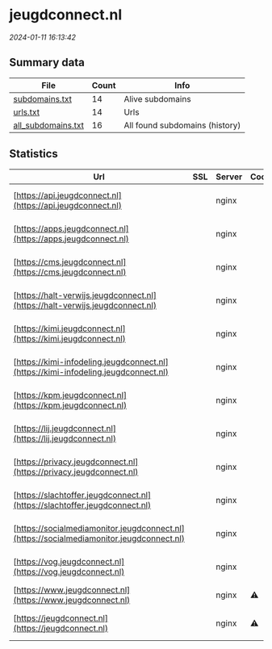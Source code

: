 # jeugdconnect.nl
*2024-01-11 16:13:42*
## Summary data
| File       | Count | Info |
|------------|-------|------|
|[subdomains.txt](/data/jeugdconnect.nl/subdomains.txt)|14|Alive subdomains|
|[urls.txt](/data/jeugdconnect.nl/urls.txt)|14|Urls|
|[all_subdomains.txt](/data/jeugdconnect.nl/all_subdomains.txt)|16|All found subdomains (history)|
## Statistics
| Url | SSL | Server | Cookie | HSTS | CSP | XFO | XXP | RP | Tech |Title |
|------------|-------|------|------|------|------|------|------|------|------|------|
|[https://api.jeugdconnect.nl](https://api.jeugdconnect.nl)| |nginx| | | | | | :white_check_mark: |Bootstrap HSTS Nginx|JustitieConnect|
|[https://apps.jeugdconnect.nl](https://apps.jeugdconnect.nl)| |nginx| | | | | | :white_check_mark: |Bootstrap HSTS Nginx|JustitieConnect|
|[https://cms.jeugdconnect.nl](https://cms.jeugdconnect.nl)| |nginx| | | | | | :white_check_mark: |Bootstrap HSTS Nginx|JustitieConnect|
|[https://halt-verwijs.jeugdconnect.nl](https://halt-verwijs.jeugdconnect.nl)| |nginx| | | | | | :white_check_mark: |Bootstrap HSTS Nginx|JustitieConnect|
|[https://kimi.jeugdconnect.nl](https://kimi.jeugdconnect.nl)| |nginx| | | | | | :white_check_mark: |Bootstrap HSTS Nginx|JustitieConnect|
|[https://kimi-infodeling.jeugdconnect.nl](https://kimi-infodeling.jeugdconnect.nl)| |nginx| | | | | | :white_check_mark: |Bootstrap HSTS Nginx|JustitieConnect|
|[https://kpm.jeugdconnect.nl](https://kpm.jeugdconnect.nl)| |nginx| | | | | | :white_check_mark: |Bootstrap HSTS Nginx|JustitieConnect|
|[https://lij.jeugdconnect.nl](https://lij.jeugdconnect.nl)| |nginx| | | | | | :white_check_mark: |Bootstrap HSTS Nginx|JustitieConnect|
|[https://privacy.jeugdconnect.nl](https://privacy.jeugdconnect.nl)| |nginx| | | | | | :white_check_mark: |Bootstrap HSTS Nginx|JustitieConnect|
|[https://slachtoffer.jeugdconnect.nl](https://slachtoffer.jeugdconnect.nl)| |nginx| | | | | | :white_check_mark: |Bootstrap HSTS Nginx|JustitieConnect|
|[https://socialmediamonitor.jeugdconnect.nl](https://socialmediamonitor.jeugdconnect.nl)| |nginx| | | | | | :white_check_mark: |Bootstrap HSTS Nginx|JustitieConnect|
|[https://vog.jeugdconnect.nl](https://vog.jeugdconnect.nl)| |nginx| | | | | | :white_check_mark: |Bootstrap HSTS Nginx|JustitieConnect|
|[https://www.jeugdconnect.nl](https://www.jeugdconnect.nl)| |nginx|:warning: |:white_check_mark: | | :white_check_mark: | | :white_check_mark: |HSTS Nginx||
|[https://jeugdconnect.nl](https://jeugdconnect.nl)| |nginx|:warning: |:white_check_mark: | | :white_check_mark: | | :white_check_mark: |AngularJS HSTS Nginx|landingspage|